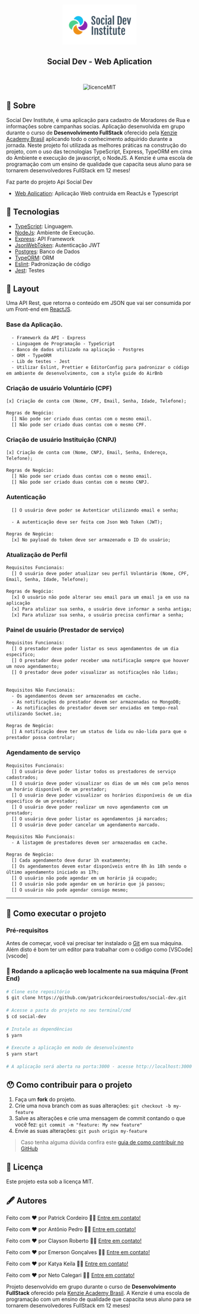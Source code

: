 <p align="center">
  <img  src="https://github.com/patrickcordeiroestudos/social-dev/blob/main/src/img/Logo.svg" width="200px">
</p>

<h2 align="center" style="font-weight: bold;">Social Dev - Web Aplication </h2>

</br>
<p align="center">
  <img src="https://camo.githubusercontent.com/dda2124efff062e38068943c6e848540387df6e5/68747470733a2f2f696d672e736869656c64732e696f2f62616467652f6c6963656e73652d4d49542d253233303444333631" alt="licenceMIT">
</p>

## :speech_balloon: Sobre

Social Dev Institute, é uma aplicação para cadastro de Moradores de Rua e informações sobre campanhas socias. Aplicação desenvolvida em grupo durante o curso de **Desenvolvimento FullStack** oferecido pela [Kenzie Academy Brasil](https://kenzie.com.br/) aplicando todo o conhecimento adquirido durante a jornada. Neste projeto foi utilizada as
melhores práticas na construção do projeto, com o uso das tecnologias TypeScript, Express, TypeORM em cima do Ambiente e execução
de javascript, o NodeJS. 
A Kenzie é uma escola de programação com um ensino de qualidade que capacita seus aluno para se tornarem desenvolvedores FullStack em 12 meses!  

Faz parte do projeto Api Social Dev

- [Web Aplication](https://github.com/patrickcordeiroestudos/social-dev): Aplicação Web contruida em ReactJs e Typescript

## :rocket: Tecnologias

- [TypeScript](https://www.typescriptlang.org/): Linguagem.
- [NodeJs](https://nodejs.org/en/): Ambiente de Execução.
- [Express](https://expressjs.com/): API Framework
- [JsonWebToken](https://github.com/auth0/node-jsonwebtoken): Autenticação JWT
- [Postgres](https://www.postgresql.org/): Banco de Dados
- [TypeORM](https://typeorm.io/#/): ORM
- [Eslint](https://eslint.org/): Padronização de código
- [Jest](https://jestjs.io/): Testes

## 🔖 Layout

Uma API Rest, que retorna o conteúdo em JSON que vai ser consumida por um Front-end em [ReactJS](https://reactjs.org/).

### Base da Aplicação.

      - Framework da API - Express
      - Linguagem de Programação - TypeScript
      - Banco de dados utilizado na aplicação - Postgres
      - ORM - TypeORM
      - Lib de testes - Jest
      - Utilizar Eslint, Prettier e EditorConfig para padronizar o código em ambiente de desenvolvimento, com a style guide do AirBnb

### Criação de usuário Voluntário (CPF)

    [x] Criação de conta com (Nome, CPF, Email, Senha, Idade, Telefone);

    Regras de Negócio:
      [] Não pode ser criado duas contas com o mesmo email.
      [] Não pode ser criado duas contas com o mesmo CPF.

### Criação de usuário Instituição (CNPJ)

    [x] Criação de conta com (Nome, CNPJ, Email, Senha, Endereço, Telefone);

    Regras de Negócio:
      [] Não pode ser criado duas contas com o mesmo email.
      [] Não pode ser criado duas contas com o mesmo CNPJ.

### Autenticação

    
      [] O usuário deve poder se Autenticar utilizando email e senha;
      
      - A autenticação deve ser feita com Json Web Token (JWT);

    Regras de Negócio:
      [x] No payload do token deve ser armazenado o ID do usuário;
      

### Atualização de Perfil

    Requisitos Funcionais:
      [] O usuário deve poder atualizar seu perfil Voluntário (Nome, CPF, Email, Senha, Idade, Telefone);

    Regras de Negócio:
      [x] O usuário não pode alterar seu email para um email ja em uso na aplicação
      [x] Para atulizar sua senha, o usuário deve informar a senha antiga;
      [x] Para atulizar sua senha, o usuário precisa confirmar a senha;

### Painel de usuário (Prestador de serviço)

    Requisitos Funcionais:
      [] O prestador deve poder listar os seus agendamentos de um dia especifico;
      [] O prestador deve poder receber uma notificação sempre que houver um novo agendamento;
      [] O prestador deve poder visualizar as notificações não lidas;


    Requisitos Não Funcionais:
      - Os agendamentos devem ser armazenados em cache.
      - As notificações do prestador devem ser armazenadas no MongoDB;
      - As notificações do prestador devem ser enviadas em tempo-real utilizando Socket.io;

    Regras de Negócio:
      [] A notificação deve ter um status de lida ou não-lida para que o prestador possa controlar;

### Agendamento de serviço

    Requisitos Funcionais:
      [] O usuário deve poder listar todos os prestadores de serviço cadastrados;
      [] O usuário deve poder visualizar os dias de um mês com pelo menos um horário disponível de um prestador;
      [] O usuário deve poder visualizar os horários disponíveis de um dia especifico de um prestador;
      [] O usuário deve poder realizar um novo agendamento com um prestador;
      [] O usuário deve poder listar os agendamentos já marcados;
      [] O usuário deve poder cancelar um agendamento marcado.

    Requisitos Não Funcionais:
      - A listagem de prestadores devem ser armazenadas em cache.

    Regras de Negócio:
      [] Cada agendamento deve durar 1h exatamente;
      [] Os agendamentos devem estar disponíveis entre 8h às 18h sendo o último agendamento iniciado as 17h;
      [] O usuário não pode agendar em um horário já ocupado;
      [] O usuário não pode agendar em um horário que já passou;
      [] O usuário não pode agendar consigo mesmo;

---

## 🚀 Como executar o projeto

### Pré-requisitos

Antes de começar, você vai precisar ter instalado o [Git](https://git-scm.com) em sua máquina. 
Além disto é bom ter um editor para trabalhar com o código como [VSCode][vscode]

### 🧭 Rodando a aplicação web localmente na sua máquina (Front End)

```bash
# Clone este repositório
$ git clone https://github.com/patrickcordeiroestudos/social-dev.git

# Acesse a pasta do projeto no seu terminal/cmd
$ cd social-dev

# Instale as dependências
$ yarn

# Execute a aplicação em modo de desenvolvimento
$ yarn start

# A aplicação será aberta na porta:3000 - acesse http://localhost:3000
```

## 😯 Como contribuir para o projeto

1. Faça um **fork** do projeto.
2. Crie uma nova branch com as suas alterações: `git checkout -b my-feature`
3. Salve as alterações e crie uma mensagem de commit contando o que você fez: `git commit -m "feature: My new feature"`
4. Envie as suas alterações: `git push origin my-feature`
> Caso tenha alguma dúvida confira este [guia de como contribuir no GitHub](https://github.com/firstcontributions/first-contributions)

## 📝 Licença

Este projeto esta sob a licença MIT.

## 🖋 Autores

Feito com ❤️ por Patrick Cordeiro 👋🏽 [Entre em contato!](https://www.linkedin.com/in/patrickcordeiro/)

Feito com ❤️ por Antônio Pedro 👋🏽 [Entre em contato!](https://www.linkedin.com/in/antoniopedrosn/)

Feito com ❤️ por Clayson Roberto 👋🏽 [Entre em contato!](https://www.linkedin.com/in/clayson-roberto-eufrasio/)

Feito com ❤️ por Emerson Gonçalves 👋🏽 [Entre em contato!](www.linkedin.com/in/emerson-goncalves-dos-santos)

Feito com ❤️ por Katya Keila 👋🏽 [Entre em contato!](https://www.linkedin.com/in/katya-oliveira/)

Feito com ❤️ por Neto Calegari 👋🏽 [Entre em contato!](https://www.linkedin.com/in/jose-antonio-calegari-neto/)

Projeto desenvolvido em grupo durante o curso de **Desenvolvimento FullStack** oferecido pela [Kenzie Academy Brasil](https://kenzie.com.br/). A Kenzie é uma escola de programação com um ensino de qualidade que capacita seus aluno para se tornarem desenvolvedores FullStack em 12 meses!
